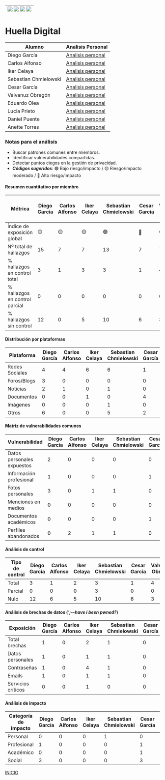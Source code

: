 | [![](https://img.shields.io/badge/-Inicio-FFF?style=flat&logo=Emlakjet&logoColor=black)](/README.md) [![](https://img.shields.io/badge/-Entrega_2-FFF?style=flat&logo=openstreetmap&logoColor=black)](/Entregas/Entrega-2/ModeloDeNegocio.md)  [![](https://img.shields.io/badge/-Entrega_3-FFF?style=flat&logo=openstreetmap&logoColor=black)](/Entregas/Entrega-3/HuellaDigital.md)  [![](https://img.shields.io/badge/-Entrega_4-FFF?style=flat&logo=openstreetmap&logoColor=black)]()|
|:-:|
# Huella Digital
|Alumno|Analisis Personal|
|-|-|
|Diego García|[Analisis personal](/Entregas/Entrega-3/garciaDiego.md)|
|Carlos Alfonso|[Analisis personal](/Entregas/Entrega-3/alfonsoCarlos.md)|
|Iker Celaya|[Analisis personal](/Entregas/Entrega-3/celayaIker.md)|
|Sebastian Chmielowski|[Analisis personal](/Entregas/Entrega-3/chmielowskiSebastian.md)|
|Cesar García|[Analisis personal](/Entregas/Entrega-3/garciaCesar.md)|
|Valvanuz Obregón|[Analisis personal](/Entregas/Entrega-3/obregonValvanuz.md)|
|Eduardo Olea|[Analisis personal](/Entregas/Entrega-3/oleaEduardo.md)|
|Lucia Prieto|[Analisis personal](/Entregas/Entrega-3/prietoLucia.md)|
|Daniel Puente|[Analisis personal](/Entregas/Entrega-3/puenteDaniel.md)|
|Anette Torres|[Analisis personal](/Entregas/Entrega-3/torresAnette.md)|

### Notas para el análisis

- Buscar patrones comunes entre miembros.
- Identificar vulnerabilidades compartidas.
- Detectar puntos ciegos en la gestión de privacidad.
- ***Códigos sugeridos***: 🟢 Bajo riesgo/impacto / 🟡 Riesgo/impacto moderado / 🔴 Alto riesgo/impacto


#### Resumen cuantitativo por miembro

<div align=center>

|Métrica|Diego García|Carlos Alfonso|Iker Celaya|Sebastian Chmielowski|Cesar García|Valvanuz Obregón|Eduardo Olea|Lucia Prieto|Daniel Puente|Anette Torres|Patrón grupal<br>(Media y desviación)|
|-|-|-|-|-|-|-|-|-|-|-|-|
|Índice de exposición global|🟡|🟡|🟡|🟢|🔴|🟢|🟢|🟢|🟡|🟢|-|
|Nº total de hallazgos|15|7|7|13|7|7|12|7|12|3|-|
|% hallazgos en control total|3|1|3|3|1|4|5|5|5|3|-|
|% hallazgos en control parcial|0|0|0|0|0|0|0|0|0|0|-|
|% hallazgos sin control|12|0|5|10|6|3|7|2|7|0|-|

</div>

#### Distribución por plataformas

<div align=center>

|Plataforma|Diego García|Carlos Alfonso|Iker Celaya|Sebastian Chmielowski|Cesar García|Valvanuz Obregón|Eduardo Olea|Lucia Prieto|Daniel Puente|Anette Torres|Total grupo|
|-|-|-|-|-|-|-|-|-|-|-|-|
|Redes Sociales|4|4|6|6|1|3|6|4|6|3|-|
|Foros/Blogs|3|0|0|0|0|0|2|0|-|0|-|
|Noticias|2|1|0|1|0|0|0|0|-|0|-|
|Documentos|0|0|1|0|4|0|3|0|2|0|-|
|Imágenes|0|0|0|1|0|0|0|1|-|0|-|
|Otros|6|0|0|5|2|4|1|2|4|0|-|

</div>

#### Matriz de vulnerabilidades comunes

<div align=center>

|Vulnerabilidad|Diego García|Carlos Alfonso|Iker Celaya|Sebastian Chmielowski|Cesar García|Valvanuz Obregón|Eduardo Olea|Lucia Prieto|Daniel Puente|Anette Torres|% Grupo|Riesgo medio|
|-|-|-|-|-|-|-|-|-|-|-|-|-|
|Datos personales expuestos|2|0|0|0|0|0|0|0|0|3|-|-|
|Información profesional|1|0|0|0|1|0|0|1|0|1|-|-|
|Fotos personales|3|0|1|1|0|3|0|1|0|2|-|-|
|Menciones en medios|0|0|0|0|0|0|0|0|0|0|-|-|
|Documentos académicos|0|0|0|0|1|1|0|0|1|1|-|-|
|Perfiles abandonados|0|2|1|1|0|0|0|0|1|0|-|-|

</div>

#### Análisis de control

<div align=center>

|Tipo de control|Diego García|Carlos Alfonso|Iker Celaya|Sebastian Chmielowski|Cesar García|Valvanuz Obregón|Eduardo Olea|Lucia Prieto|Daniel Puente|Anette Torres|% Grupo|Riesgo promedio|
|-|-|-|-|-|-|-|-|-|-|-|-|-|
|Total|3|1|2|3|1|4|4|5|-|3|-|-|-|
|Parcial|0|0|0|3|0|0|0|0|-|0|-|-|-|
|Nulo|12|6|5|10|6|3|7|2|-|0|-|-|-|

</div>

#### Análisis de brechas de datos (*';--have i been pwned?*)

<div align=center>

|Exposición|Diego García|Carlos Alfonso|Iker Celaya|Sebastian Chmielowski|Cesar García|Valvanuz Obregón|Eduardo Olea|Lucia Prieto|Daniel Puente|Anette Torres|% grupal|
|-|-|-|-|-|-|-|-|-|-|-|-|
|Total brechas|1|0|2|1|0|2|0|0|-|1|-|-|
|Datos personales|1|0|1|1|0|0|0|0|-|0|-|-|
|Contraseñas|1|0|4|1|0|0|0|0|-|0|-|-|
|Emails|1|0|1|1|0|2|0|0|-|1|-|-|
|Servicios críticos|0|0|1|0|0|0|0|0|-|0|-|-|

</div>

#### Análisis de impacto

<div align=center>

|Categoría de impacto|Diego García|Carlos Alfonso|Iker Celaya|Sebastian Chmielowski|Cesar García|Valvanuz Obregón|Eduardo Olea|Lucia Prieto|Daniel Puente|Anette Torres|Impacto grupal|
|-|-|-|-|-|-|-|-|-|-|-|-|
|Personal|0|0|0|1|0|3|0|4|-|3|-|-|
|Profesional|1|0|0|0|1|0|0|1|-|1|-|-|
|Académico|0|0|0|0|1|1|0|0|-|1|-|-|
|Social|3|0|0|0|3|0|5|0|-|2|-|-|

</div>

[INICIO](/README.md)
